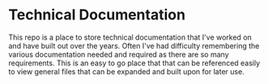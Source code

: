 # Technical Documentation

This repo is a place to store technical documentation that I've worked on and have built out over the years. Often I've had difficulty remembering the various documentation needed and required as there are so many requirements. This is an easy to go place that that can be referenced easily to view general files that can be expanded and built upon for later use.